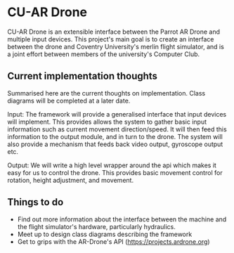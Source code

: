 CU-AR Drone
============
CU-AR Drone is an extensible interface between the Parrot AR Drone and multiple input devices. This project's main goal is to create an interface between the drone and Coventry University's merlin flight simulator, and is a joint effort between members of the university's Computer Club.

Current implementation thoughts
--------------------------------
Summarised here are the current thoughts on implementation. Class diagrams will be completed at a later date.

Input:
The framework will provide a generalised interface that input devices will implement. This provides allows the system to gather basic input information such as current movement direction/speed. It will then feed this information to the output module, and in turn to the drone. The system will also provide a mechanism that feeds back video output, gyroscope output etc.

Output:
We will write a high level wrapper around the api which makes it easy for us to control the drone. This provides basic movement control for rotation, height adjustment, and movement.

Things to do
-------------
+ Find out more information about the interface between the machine and the flight simulator's hardware, particularly hydraulics.
+ Meet up to design class diagrams describing the framework
+ Get to grips with the AR-Drone's API (<https://projects.ardrone.org>)
